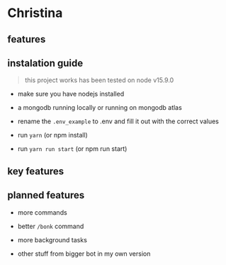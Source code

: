 # Christina

## features

## instalation guide

> this project works has been tested on node v15.9.0

- make sure you have nodejs installed

- a mongodb running locally or running on mongodb atlas

- rename the `.env_example` to .env and fill it out with the correct values

- run `yarn` (or npm install)

- run `yarn run start` (or npm run start)

## key features

## planned features

- more commands

- better `/bonk` command

- more background tasks

- other stuff from bigger bot in my own version
